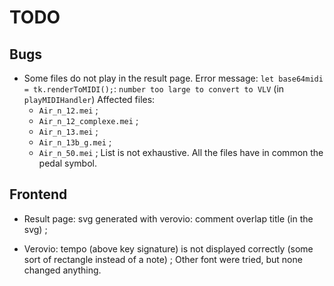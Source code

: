 # TODO

## Bugs
- Some files do not play in the result page.
Error message: `let base64midi = tk.renderToMIDI();`: `number too large to convert to VLV` (in `playMIDIHandler`)
Affected files:
    - `Air_n_12.mei` ;
    - `Air_n_12_complexe.mei` ;
    - `Air_n_13.mei` ;
    - `Air_n_13b_g.mei` ;
    - `Air_n_50.mei` ;
List is not exhaustive.
All the files have in common the pedal symbol.

## Frontend
- Result page: svg generated with verovio: comment overlap title (in the svg) ;

- Verovio: tempo (above key signature) is not displayed correctly (some sort of rectangle instead of a note) ;
Other font were tried, but none changed anything.
